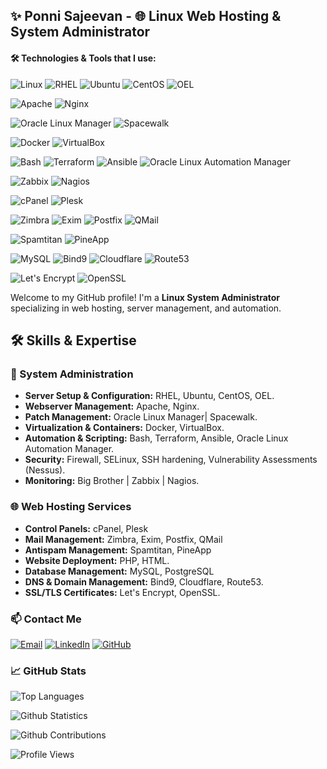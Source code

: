 ## :sparkles: **Ponni Sajeevan** - 🌐 Linux Web Hosting & System Administrator

#### 🛠️ Technologies & Tools that I use:

![Linux](https://img.shields.io/badge/Linux-FCC624?style=flat-square&logo=linux&logoColor=black) 
![RHEL](https://img.shields.io/badge/RHEL-CC0000?style=flat-square&logo=redhat&logoColor=white)
![Ubuntu](https://img.shields.io/badge/Ubuntu-E95420?style=flat-square&logo=ubuntu&logoColor=white)
![CentOS](https://img.shields.io/badge/CentOS-262577?style=flat-square&logo=centos&logoColor=white)
![OEL](https://img.shields.io/badge/Oracle%20Linux-FF2D00?style=flat-square&logo=oracle&logoColor=white)

![Apache](https://img.shields.io/badge/Apache-D22128?style=flat-square&logo=apache&logoColor=white) 
![Nginx](https://img.shields.io/badge/Nginx-009639?style=flat-square&logo=nginx&logoColor=white) 

![Oracle Linux Manager](https://img.shields.io/badge/Oracle%20Linux%20Manager-FF2D00?style=flat-square&logo=oracle&logoColor=white)
![Spacewalk](https://img.shields.io/badge/Spacewalk-0072C6?style=flat-square&logo=spacewalk&logoColor=white)

![Docker](https://img.shields.io/badge/Docker-2496ED?style=flat-square&logo=docker&logoColor=white) 
![VirtualBox](https://img.shields.io/badge/VirtualBox-193B5D?style=flat-square&logo=virtualbox&logoColor=white)

![Bash](https://img.shields.io/badge/Bash-4EAA25?style=flat-square&logo=gnu-bash&logoColor=white)
![Terraform](https://img.shields.io/badge/Terraform-7E2C8C?style=flat-square&logo=terraform&logoColor=white)
![Ansible](https://img.shields.io/badge/Ansible-EE0000?style=flat-square&logo=ansible&logoColor=white)
![Oracle Linux Automation Manager](https://img.shields.io/badge/Oracle%20Linux%20Automation%20Manager-FF2D00?style=flat-square&logo=oracle&logoColor=white)

![Zabbix](https://img.shields.io/badge/Zabbix-2E92C6?style=flat-square&logo=zabbix&logoColor=white)
![Nagios](https://img.shields.io/badge/Nagios-000000?style=flat-square&logo=nagios&logoColor=white)

![cPanel](https://img.shields.io/badge/cPanel-FF6C2C?style=flat-square&logo=cpanel&logoColor=white)
![Plesk](https://img.shields.io/badge/Plesk-52BBE6?style=flat-square&logo=plesk&logoColor=white)

![Zimbra](https://img.shields.io/badge/Zimbra-DC391E?style=flat-square&logo=zimbra&logoColor=white)
![Exim](https://img.shields.io/badge/Exim-000000?style=flat-square&logo=exim&logoColor=white)
![Postfix](https://img.shields.io/badge/Postfix-4EAA25?style=flat-square&logo=postfix&logoColor=white)
![QMail](https://img.shields.io/badge/QMail-3B5998?style=flat-square&logo=qmail&logoColor=white)

![Spamtitan](https://img.shields.io/badge/Spamtitan-FF9900?style=flat-square&logo=spamtitan&logoColor=white)
![PineApp](https://img.shields.io/badge/PineApp-4C9FC6?style=flat-square&logo=pineapp&logoColor=white)

![MySQL](https://img.shields.io/badge/MySQL-4479A1?style=flat-square&logo=mysql&logoColor=white)
![Bind9](https://img.shields.io/badge/BIND-000000?style=flat-square&logo=bind&logoColor=white)
![Cloudflare](https://img.shields.io/badge/Cloudflare-F38020?style=flat-square&logo=cloudflare&logoColor=white)
![Route53](https://img.shields.io/badge/AWS%20Route53-232F3E?style=flat-square&logo=amazon-aws&logoColor=white)

![Let's Encrypt](https://img.shields.io/badge/Let%27s%20Encrypt-03A857?style=flat-square&logo=letsencrypt&logoColor=white)
![OpenSSL](https://img.shields.io/badge/OpenSSL-FF5C00?style=flat-square&logo=openssl&logoColor=white)

Welcome to my GitHub profile! I'm a **Linux System Administrator** specializing in web hosting, server management, and automation.

## 🛠️ Skills & Expertise

### 🔧 System Administration
- **Server Setup & Configuration:** RHEL, Ubuntu, CentOS, OEL.
- **Webserver Management:** Apache, Nginx.
- **Patch Management:** Oracle Linux Manager| Spacewalk.
- **Virtualization & Containers:** Docker, VirtualBox.
- **Automation & Scripting:** Bash, Terraform, Ansible, Oracle Linux Automation Manager.
- **Security:** Firewall, SELinux, SSH hardening, Vulnerability Assessments (Nessus).
- **Monitoring:** Big Brother | Zabbix | Nagios.

### 🌐 Web Hosting Services
- **Control Panels:** cPanel, Plesk
- **Mail Management:** Zimbra, Exim, Postfix, QMail
- **Antispam Management:** Spamtitan, PineApp
- **Website Deployment:** PHP, HTML.
- **Database Management:** MySQL, PostgreSQL
- **DNS & Domain Management:** Bind9, Cloudflare, Route53.
- **SSL/TLS Certificates:** Let's Encrypt, OpenSSL.

### 📫 Contact Me

[![Email](https://img.shields.io/badge/Email-D14836?style=flat&logo=gmail&logoColor=white)](mailto:your-ponnisajeevan12@gmail.com)
[![LinkedIn](https://img.shields.io/badge/LinkedIn-0077B5?style=flat&logo=linkedin&logoColor=white)](https://www.linkedin.com/in/ponni-sajeevan-4213447b/)
[![GitHub](https://img.shields.io/badge/GitHub-181717?style=flat&logo=github&logoColor=white)](https://github.com/ponnisajeevan12)


### 📈 GitHub Stats

![Top Languages](https://github-readme-stats.vercel.app/api/top-langs/?username=ponnisajeevan12&layout=compact&theme=radical)

![Github Statistics](https://github-readme-stats.vercel.app/api?username=ponnisajeevan12&show_icons=true&theme=radical)

![Github Contributions](https://github-readme-streak-stats.herokuapp.com/?user=ponnisajeevan12&hide_border=true)

![Profile Views](https://estruyf-github.azurewebsites.net/api/VisitorHit?user=ponnisajeevan12&repo=ponnisajeevan12&countColorcountColor)

